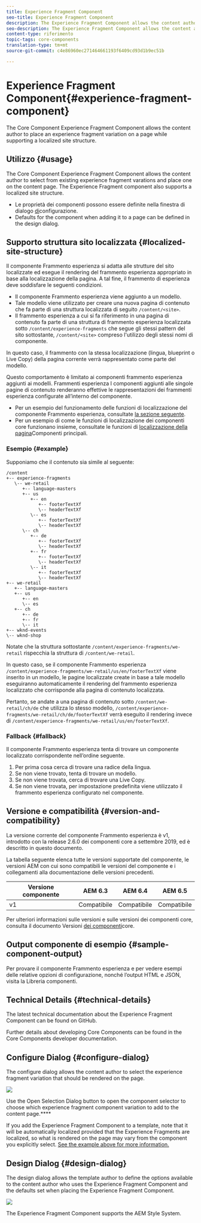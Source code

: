 ```yaml
---
title: Experience Fragment Component
seo-title: Experience Fragment Component
description: The Experience Fragment Component allows the content author to add an experience fragment variation to a page.
seo-description: The Experience Fragment Component allows the content author to add an experience fragment variation to a page.
content-type: riferimento
topic-tags: core-components
translation-type: tm+mt
source-git-commit: c4e86960ec271464661193f6409cd93d1b9ec51b

---
```



# Experience Fragment Component{#experience-fragment-component}

The Core Component Experience Fragment Component allows the content author to place an experience fragment variation on a page while supporting a localized site structure.

## Utilizzo {#usage}

The Core Component Experience Fragment Component allows the content author to select from existing experience fragment varations and place one on the content page. The Experience Fragment component also supports a localized site structure.

* Le proprietà dei componenti possono essere definite nella finestra di dialogo [di](#configure-dialog)configurazione.
* Defaults for the component when adding it to a page can be defined in the design dialog.[](#design-dialog)

## Supporto struttura sito localizzata {#localized-site-structure}

Il componente Frammento esperienza si adatta alle strutture del sito localizzate ed esegue il rendering del frammento esperienza appropriato in base alla localizzazione della pagina. A tal fine, il frammento di esperienza deve soddisfare le seguenti condizioni.

* Il componente Frammento esperienza viene aggiunto a un modello.
* Tale modello viene utilizzato per creare una nuova pagina di contenuto che fa parte di una struttura localizzata di seguito `/content/<site>`.
* Il frammento esperienza a cui si fa riferimento in una pagina di contenuto fa parte di una struttura di frammento esperienza localizzata sotto `/content/experience-fragments` che segue gli stessi pattern del sito sottostante, `/content/<site>` compreso l'utilizzo degli stessi nomi di componente.

In questo caso, il frammento con la stessa localizzazione (lingua, blueprint o Live Copy) della pagina corrente verrà rappresentato come parte del modello.

Questo comportamento è limitato ai componenti frammento esperienza aggiunti ai modelli. Frammenti esperienza I componenti aggiunti alle singole pagine di contenuto renderanno effettive le rappresentazioni dei frammenti esperienza configurate all’interno del componente.

* Per un esempio del funzionamento delle funzioni di localizzazione del componente Frammento esperienza, consultate [la sezione seguente](#example).
* Per un esempio di come le funzioni di localizzazione dei componenti core funzionano insieme, consultate le funzioni di [localizzazione della pagina](localization.md)Componenti principali.

### Esempio {#example}

Supponiamo che il contenuto sia simile al seguente:

```
/content
+-- experience-fragments
   \-- we-retail
      +-- language-masters
      +-- us
         +-- en
            +-- footerTextXf
            \-- headerTextXf
         \-- es
            +-- footerTextXf
            \-- headerTextXf
      \-- ch
         +-- de
            +-- footerTextXf
            \-- headerTextXf
         +-- fr
            +-- footerTextXf
            \-- headerTextXf
         \-- it
            +-- footerTextXf
            \-- headerTextXf
+-- we-retail
   +-- language-masters
   +-- us
      +-- en
      \-- es
   +-- ch
      +-- de
      +-- fr
      \-- it
+-- wknd-events
\-- wknd-shop
```

Notate che la struttura sottostante `/content/experience-fragments/we-retail` rispecchia la struttura di `/content/we-retail`.

In questo caso, se il componente Frammento esperienza `/content/experience-fragments/we-retail/us/en/footerTextXf` viene inserito in un modello, le pagine localizzate create in base a tale modello eseguiranno automaticamente il rendering del frammento esperienza localizzato che corrisponde alla pagina di contenuto localizzata.

Pertanto, se andate a una pagina di contenuto sotto `/content/we-retail/ch/de` che utilizza lo stesso modello, `/content/experience-fragments/we-retail/ch/de/footerTextXf` verrà eseguito il rendering invece di `/content/experience-fragments/we-retail/us/en/footerTextXf`.

### Fallback {#fallback}

Il componente Frammento esperienza tenta di trovare un componente localizzato corrispondente nell’ordine seguente.

1. Per prima cosa cerca di trovare una radice della lingua.
1. Se non viene trovato, tenta di trovare un modello.
1. Se non viene trovata, cerca di trovare una Live Copy.
1. Se non viene trovata, per impostazione predefinita viene utilizzato il frammento esperienza configurato nel componente.

## Versione e compatibilità {#version-and-compatibility}

La versione corrente del componente Frammento esperienza è v1, introdotto con la release 2.6.0 dei componenti core a settembre 2019, ed è descritto in questo documento.

La tabella seguente elenca tutte le versioni supportate del componente, le versioni AEM con cui sono compatibili le versioni del componente e i collegamenti alla documentazione delle versioni precedenti.

| Versione componente | AEM 6.3 | AEM 6.4 | AEM 6.5 |
|--- |--- |--- |---|
| v1 | Compatibile | Compatibile | Compatibile |

Per ulteriori informazioni sulle versioni e sulle versioni dei componenti core, consulta il documento Versioni [dei componenti](versions.md)core.

## Output componente di esempio {#sample-component-output}

Per provare il componente Frammento esperienza e per vedere esempi delle relative opzioni di configurazione, nonché l’output HTML e JSON, visita la Libreria [](http://opensource.adobe.com/aem-core-wcm-components/library/experience-fragment.html)componenti.

## Technical Details {#technical-details}

The latest technical documentation about the Experience Fragment Component can be found on GitHub.[](https://github.com/adobe/aem-core-wcm-components/tree/master/content/src/content/jcr_root/apps/core/wcm/components/experience-fragment/v1/experience-fragment)

Further details about developing Core Components can be found in the Core Components developer documentation.[](developing.md)

## Configure Dialog {#configure-dialog}

The configure dialog allows the content author to select the experience fragment variation that should be rendered on the page.

![](assets/screen-shot-2019-08-23-10.49.21.png)

Use the Open Selection Dialog button to open the component selector to choose which experience fragment component variation to add to the content page.****

If you add the Experience Fragment Component to a template, note that it will be automatically localized provided that the Experience Fragments are localized, so what is rendered on the page may vary from the component you explicitly select. [See the example above for more information.](#example)

## Design Dialog {#design-dialog}

The design dialog allows the template author to define the options available to the content author who uses the Experience Fragment Component and the defaults set when placing the Experience Fragment Component.

![](assets/screen-shot-2019-08-23-10.48.36.png)

The Experience Fragment Component supports the AEM Style System.[](authoring.md#component-styling)
